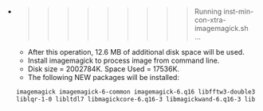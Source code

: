 * >>>>>>>>> Running inst-min-con-xtra-imagemagick.sh ...
  * After this operation, 12.6 MB of additional disk space will be used.
  * Install imagemagick to process image from command line.
  * Disk size = 2002784K. Space Used = 17536K.
  * The following NEW packages will be installed:
  ```bash
  imagemagick imagemagick-6-common imagemagick-6.q16 libfftw3-double3
  liblqr-1-0 libltdl7 libmagickcore-6.q16-3 libmagickwand-6.q16-3 libopenjp2-7
  ```
